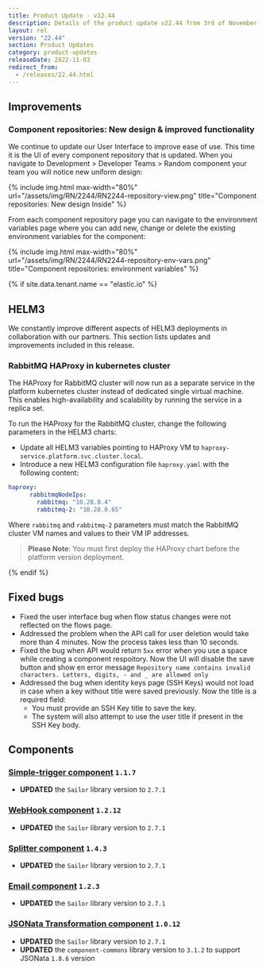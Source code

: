 ```yaml
---
title: Product Update - v22.44
description: Details of the product update v22.44 from 3rd of November 2022.
layout: rel
version: "22.44"
section: Product Updates
category: product-updates
releaseDate: 2022-11-03
redirect_from:
  - /releases/22.44.html
---
```


## Improvements

### Component repositories: New design & improved functionality

We continue to update our User Interface to improve ease of use. This time it is
the UI of every component repository that is updated. When you navigate to
Development > Developer Teams > Random component your team you will notice new
uniform design:

{% include img.html max-width="80%" url="/assets/img/RN/2244/RN2244-repository-view.png" title="Component repositories: New design Inside" %}

From each component repository page you can navigate to the environment variables
page where you can add new, change or delete the existing environment variables
for the component:

{% include img.html max-width="80%" url="/assets/img/RN/2244/RN2244-repository-env-vars.png" title="Component repositories: environment variables" %}


{% if site.data.tenant.name == "elastic.io" %}


## HELM3

We constantly improve different aspects of HELM3 deployments in collaboration
with our partners. This section lists updates and improvements included in this release.

### RabbitMQ HAProxy in kubernetes cluster

The HAProxy for RabbitMQ cluster will now run as a separate service in the platform
kubernetes cluster instead of dedicated single virtual machine. This enables
high-availability and scalability by running the service in a replica set.

To run the HAProxy for the RabbitMQ cluster, change the following parameters in
the HELM3 charts:

*   Update all HELM3 variables pointing to HAProxy VM to `haproxy-service.platform.svc.cluster.local`.
*   Introduce a new HELM3 configuration file `haproxy.yaml` with the following content:
```yaml
haproxy:
      rabbitmqNodeIps:
        rabbitmq: "10.28.0.4"
        rabbitmq-2: "10.28.0.65"
```
Where `rabbitmq` and `rabbitmq-2` parameters must match the RabbitMQ cluster VM
names and values to their VM IP addresses.

> **Please Note**: You must first deploy the HAProxy chart before the platform version deployment.


{% endif %}


## Fixed bugs

*   Fixed the user interface bug when flow status changes were not reflected on the flows page.
*   Addressed the problem when the API call for user deletion would take more than 4 minutes. Now the process takes less than 10 seconds.
*   Fixed the bug when API would return `5xx` error when you use a space while creating a component respoitory. Now the UI will disable the save button and show en error message `Repository name contains invalid characters. Letters, digits, - and _ are allowed only`
*   Addressed the bug when identity keys page (SSH Keys) would not load in case when a key without title were saved previously. Now the title is a required field:
    *   You must provide an SSH Key title to save the key.
    *   The system will also attempt to use the user title if present in the SSH Key body.

## Components

### [Simple-trigger component](/components/simple-trigger/) `1.1.7`

*   **UPDATED** the `Sailor` library version to `2.7.1`

### [WebHook component](/components/webhook/) `1.2.12`

*   **UPDATED** the `Sailor` library version to `2.7.1`

### [Splitter component](/components/spilitter/) `1.4.3`

*   **UPDATED** the `Sailor` library version to `2.7.1`

### [Email component](/components/email/) `1.2.3`

*   **UPDATED** the `Sailor` library version to `2.7.1`

### [JSONata Transformation component](/components/jsonata/) `1.0.12`

*   **UPDATED** the `Sailor` library version to `2.7.1`
*   **UPDATED** the `component-commons` library version to `3.1.2` to support JSONata `1.8.6` version
